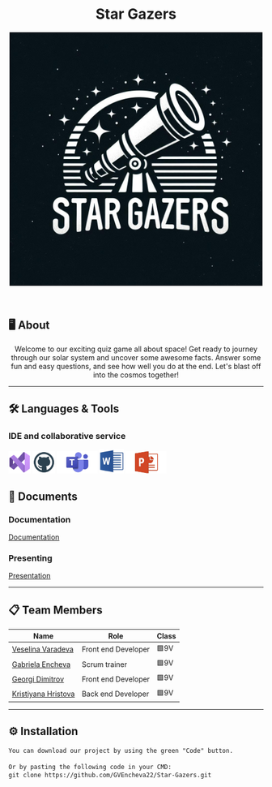 <h1 align="center"> Star Gazers </h1>

<p align="center">
    <img src="./resources/Logo.jpg" width="500px"/>
</p>

<br>

## 🖥️ About
<p align="center">
Welcome to our exciting quiz game all about space! Get ready to journey through our solar system and uncover some awesome facts. Answer some fun and easy questions, and see how well you do at the end. Let's blast off into the cosmos together!  
</p>

<hr> 

## 🛠️ Languages & Tools
### IDE and collaborative service
<p align="left">
    <a href="https://visualstudio.microsoft.com/vs/"><img src="./resources/visual-studio.png" alt="Visual Studio 2022 logo" width="44px" /></a>
    <a href="https://github.com/"><img src="./resources/git-hub.png" alt="GitHub logo" width="44px" /></a>
    <a href="https://microsoft.com/bg-bg/microsoft-teams/log-in"><img src="./resources/ms-teams.png" alt="Microsoft Teams logo" width="80px" /></a>
    <a href="https://www.microsoft.com/en-ww/microsoft-365/word"><img src="./resources/word.png" alt="MS Word logo" width="48px" /></a>
    <a href="https://www.microsoft.com/en-us/microsoft-365/powerpoint"><img src="./resources/power-point.png" alt="MS PowerPoint logo" width="80px" /></a>
</p>

## 📄 Documents

### Documentation
[Documentation](./doc/Team%20STAR%20GAZERS.docx)

### Presenting
[Presentation](./doc/Star%20Gazers.pptx)

<hr> 

## 📋 Team Members
| Name                                                   | Role                | Class |
|--------------------------------------------------------|---------------------|-------|
| [Veselina Varadeva](https://github.com/VTVaradeva22)   | Front end Developer | 🟩9V   |
| [Gabriela Encheva](https://github.com/GVEncheva22)   | Scrum trainer         | 🟩9V   |
| [Georgi Dimitrov](https://github.com/GSDimitrov22)     | Front end Developer | 🟩9V   |
| [Kristiyana Hristova](https://github.com/KIHristova22) | Back end Developer  | 🟩9V   |

<hr>

## ⚙ Installation
```
You can download our project by using the green "Code" button.

Or by pasting the following code in your CMD:
git clone https://github.com/GVEncheva22/Star-Gazers.git
```
